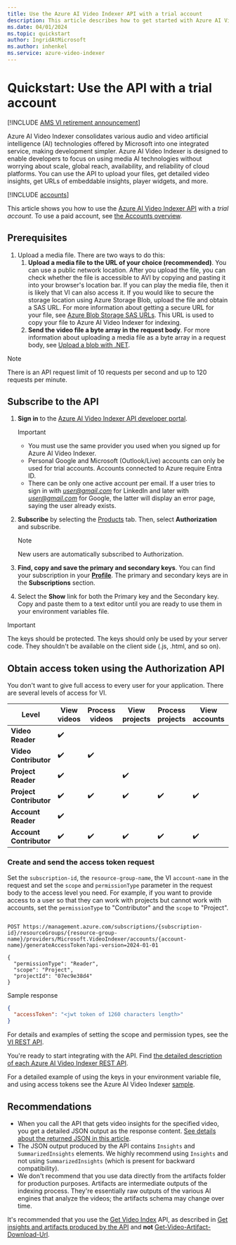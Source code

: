 ```yaml
---
title: Use the Azure AI Video Indexer API with a trial account
description: This article describes how to get started with Azure AI Video Indexer API and a trial account.
ms.date: 04/01/2024
ms.topic: quickstart
author: IngridAtMicrosoft
ms.author: inhenkel
ms.service: azure-video-indexer
---
```


# Quickstart: Use the API with a trial account

[!INCLUDE [AMS VI retirement announcement](./includes/important-ams-retirement-avi-announcement.md)]

Azure AI Video Indexer consolidates various audio and video artificial intelligence (AI) technologies offered by Microsoft into one integrated service, making development simpler. Azure AI Video Indexer is designed to enable developers to focus on using media AI technologies without worrying about scale, global reach, availability, and reliability of cloud platforms. You can use the API to upload your files, get detailed video insights, get URLs of embeddable insights, player widgets, and more.

[!INCLUDE [accounts](./includes/create-accounts-intro.md)]

This article shows you how to use the [Azure AI Video Indexer API](https://api-portal.videoindexer.ai/) with a *trial account*. To use a paid account, see [the Accounts overview](create-account.md#paid-account).

## Prerequisites

1. Upload a media file. There are two ways to do this:
    1. **Upload a media file to the URL of your choice (recommended)**. You can use a public network location. After you upload the file, you can check whether the file is accessible to AVI by copying and pasting it into your browser's location bar. If you can play the media file, then it is likely that VI can also access it. If you would like to secure the storage location using Azure Storage Blob, upload the file and obtain a SAS URL. For more information about getting a secure URL for your file, see [Azure Blob Storage SAS URLs](/azure/storage/common/storage-sas-overview). This URL is used to copy your file to Azure AI Video Indexer for indexing.
    1. **Send the video file a byte array in the request body**. For more information about uploading a media file as a byte array in a request body, see [Upload a blob with .NET](/azure/storage/blobs/storage-blob-upload).

> [!NOTE]
> There is an API request limit of 10 requests per second and up to 120 requests per minute.

## Subscribe to the API

1. **Sign in** to the [Azure AI Video Indexer API developer portal](https://api-portal.videoindexer.ai/).

   > [!Important]
   > * You must use the same provider you used when you signed up for Azure AI Video Indexer.
   > * Personal Google and Microsoft (Outlook/Live) accounts can only be used for trial accounts. Accounts connected to Azure require Entra ID.
   > * There can be only one active account per email. If a user tries to sign in with *user@gmail.com* for LinkedIn and later with *user@gmail.com* for Google, the latter will display an error page, saying the user already exists.
	
1. **Subscribe** by selecting the [Products](https://api-portal.videoindexer.ai/products) tab. Then, select **Authorization** and subscribe.

   > [!NOTE]
   > New users are automatically subscribed to Authorization.
	
1. **Find, copy and save the primary and secondary keys**. You can find your subscription in your **[Profile](https://api-portal.videoindexer.ai/profile)**. The primary and secondary keys are in the **Subscriptions** section.
1. Select the **Show** link for both the Primary key and the Secondary key. Copy and paste them to a text editor until you are ready to use them in your environment variables file.
 
> [!IMPORTANT]
> The keys should be protected. The keys should only be used by your server code. They shouldn't be available on the client side (.js, .html, and so on).

## Obtain access token using the Authorization API

You don't want to give full access to every user for your application. There are several levels of access for VI.

| Level | View videos | Process videos | View projects | Process projects | View accounts | Manage accounts | 
| ----------------------- | --- | --- | --- | --- | --- | --- | 
| **Video Reader**        | :heavy_check_mark: | | | | | |
| **Video Contributor**   | :heavy_check_mark: | :heavy_check_mark: | | | | |
| **Project Reader**      | :heavy_check_mark: | | :heavy_check_mark: | | | |
| **Project Contributor** | :heavy_check_mark: | :heavy_check_mark: | :heavy_check_mark: | :heavy_check_mark: | :heavy_check_mark: | |
| **Account Reader**      | :heavy_check_mark: | | | | | |
| **Account Contributor** | :heavy_check_mark: | :heavy_check_mark: | :heavy_check_mark: | :heavy_check_mark: |:heavy_check_mark: | :heavy_check_mark:|

### Create and send the access token request

Set the `subscription-id`, the `resource-group-name`, the VI `account-name` in the request and set the `scope` and `permissionType` parameter in the request body to the access level you need. For example, if you want to provide access to a user so that they can work with projects but cannot work with accounts, set the `permissionType` to "Contributor" and the `scope` to "Project". 

```HTTP

POST https://management.azure.com/subscriptions/{subscription-id}/resourceGroups/{resource-group-name}/providers/Microsoft.VideoIndexer/accounts/{account-name}/generateAccessToken?api-version=2024-01-01

{
  "permissionType": "Reader",
  "scope": "Project",
  "projectId": "07ec9e38d4"
}

```

Sample response

```json
{
  "accessToken": "<jwt token of 1260 characters length>"
}
```

For details and examples of setting the scope and permission types, see the [VI REST API](/rest/api/videoindexer/generate/access-token?view=rest-videoindexer-2024-01-01&tabs=HTTP#permissiontype).

You're ready to start integrating with the API. Find [the detailed description of each Azure AI Video Indexer REST API](https://api-portal.videoindexer.ai/).

For a detailed example of using the keys in your environment variable file, and using access tokens see the Azure AI Video Indexer [sample](https://github.com/Azure-Samples/azure-video-indexer-samples/blob/master/API-Samples/C%23/ArmBased/Program.cs). 

## Recommendations

- When you call the API that gets video insights for the specified video, you get a detailed JSON output as the response content. [See details about the returned JSON in this article](video-indexer-output-json-v2.md).
- The JSON output produced by the API contains `Insights` and `SummarizedInsights` elements. We highly recommend using `Insights` and not using `SummarizedInsights` (which is present for backward compatibility).
- We don't recommend that you use data directly from the artifacts folder for production purposes. Artifacts are intermediate outputs of the indexing process. They're essentially raw outputs of the various AI engines that analyze the videos; the artifacts schema may change over time. 

It's recommended that you use the [Get Video Index](https://api-portal.videoindexer.ai/api-details#api=Operations&operation=Get-Video-Index) API, as described in [Get insights and artifacts produced by the API](insights-overview.md#get-insights-produced-by-the-api) and **not** [Get-Video-Artifact-Download-Url](https://api-portal.videoindexer.ai/api-details#api=Operations&operation=Get-Video-Artifact-Download-Url).
